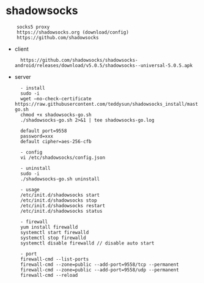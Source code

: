 
# shadowsocks

        socks5 proxy
        https://shadowsocks.org (download/config)
        https://github.com/shadowsocks

- client

        https://github.com/shadowsocks/shadowsocks-android/releases/download/v5.0.5/shadowsocks--universal-5.0.5.apk

- server

        - install
        sudo -i
        wget –no-check-certificate https://raw.githubusercontent.com/teddysun/shadowsocks_install/master/shadowsocks-go.sh
        chmod +x shadowsocks-go.sh
        ./shadowsocks-go.sh 2>&1 | tee shadowsocks-go.log

        default port=9558
        password=xxx
        default cipher=aes-256-cfb

        - config
        vi /etc/shadowsocks/config.json

        - uninstall
        sudo -i
        ./shadowsocks-go.sh uninstall

        - usage
        /etc/init.d/shadowsocks start
        /etc/init.d/shadowsocks stop
        /etc/init.d/shadowsocks restart
        /etc/init.d/shadowsocks status

        - firewall
        yum install firewalld
        systemctl start firewalld
        systemctl stop firewalld
        systemctl disable firewalld // disable auto start

        - port
        firewall-cmd --list-ports
        firewall-cmd --zone=public --add-port=9558/tcp --permanent
        firewall-cmd --zone=public --add-port=9558/udp --permanent
        firewall-cmd --reload

        